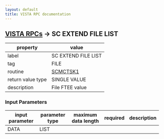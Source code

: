 ```yaml
---
layout: default
title: VISTA RPC documentation
---
```




## [VISTA RPCs](TableOfContent.md) &#8594; SC EXTEND FILE LIST 

 property | value 
--- | --- 
 label | SC EXTEND FILE LIST
 tag | FILE
 routine | [SCMCTSK1](http://code.osehra.org/dox/Routine_SCMCTSK1_source.html)
 return value type | SINGLE VALUE
 description | File FTEE value

### Input Parameters

| input parameter | parameter type | maximum data length | required | description | 
| --- | --- | --- | --- | --- | 
| DATA | LIST |  |  |  | 